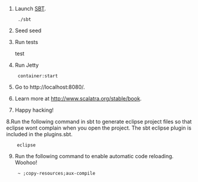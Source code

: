 1. Launch [SBT](http://code.google.com/p/simple-build-tool).

        ./sbt

2. Seed
	seed

3. Run tests

	test
		
4. Run Jetty

        container:start

5. Go to http://localhost:8080/.

6. Learn more at http://www.scalatra.org/stable/book.

7. Happy hacking!

8.Run the following command in sbt to generate eclipse project files so that eclipse wont complain when you open the project. The sbt eclipse plugin is included in the plugins.sbt.

		eclipse

9. Run the following command to enable automatic code reloading. Woohoo!

		~ ;copy-resources;aux-compile
